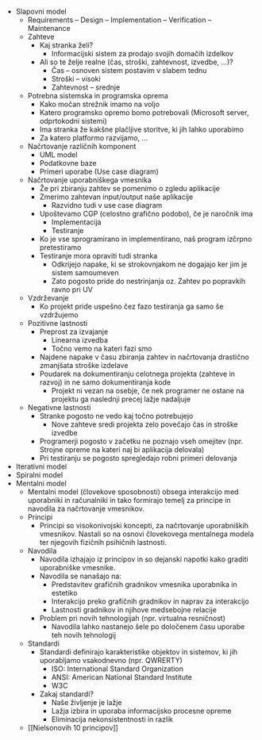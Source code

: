 - Slapovni model
	- Requirements – Design – Implementation – Verification – Maintenance
	- Zahteve
		- Kaj stranka želi?
			- Informacijski sistem za prodajo svojih domačih izdelkov
		- Ali so te želje realne (čas, stroški, zahtevnost, izvedbe, ...)?
			- Čas – osnoven sistem postavim v slabem tednu
			- Stroški – visoki
			- Zahtevnost – srednje
	- Potrebna sistemska in programska oprema
		- Kako močan strežnik imamo na voljo
		- Katero programsko opremo bomo potrebovali (Microsoft server, odprtokodni sistemi)
		- Ima stranka že kakšne plačljive storitve, ki jih lahko uporabimo
		- Za katero platformo razvijamo, ...
	- Načrtovanje različnih komponent
		- UML model
		- Podatkovne baze
		- Primeri uporabe (Use case diagram)
	- Načrtovanje uporabniškega vmesnika
		- Že pri zbiranju zahtev se pomenimo o zgledu aplikacije
		- Zmerimo zahtevan input/output naše aplikacije
			- Razvidno tudi v use case diagram
		- Upoštevamo CGP (celostno grafično podobo), če je naročnik ima
			- Implementacija
			- Testiranje
		- Ko je vse sprogramirano in implementirano, naš program izčrpno pretestiramo
		- Testiranje mora opraviti tudi stranka
			- Odkrijejo napake, ki se strokovnjakom ne dogajajo ker jim je sistem samoumeven
			- Zato pogosto pride do nestrinjanja oz. Zahtev po popravkih ravno pri UV
	- Vzdrževanje
		- Ko projekt pride uspešno čez fazo testiranja ga samo še vzdržujemo
	- Pozitivne lastnosti
		- Preprost za izvajanje
			- Linearna izvedba
			- Točno vemo na kateri fazi smo
		- Najdene napake v času zbiranja zahtev in načrtovanja drastično zmanjšata stroške izdelave
		- Poudarek na dokumentiranju celotnega projekta (zahteve in razvoj) in ne samo dokumentiranja kode
			- Projekt ni vezan na osebje, če nek programer ne ostane na projektu ga naslednji precej lažje nadaljuje
	- Negativne lastnosti
		- Stranke pogosto ne vedo kaj točno potrebujejo
			- Nove zahteve sredi projekta zelo povečajo čas in stroške izvedbe
		- Programerji pogosto v začetku ne poznajo vseh omejitev (npr. Strojne opreme na kateri naj bi aplikacija delovala)
		- Pri testiranju se pogosto spregledajo robni primeri delovanja
- Iterativni model
- Spiralni model
- Mentalni model
	- Mentalni model (človekove sposobnosti) obsega interakcijo med uporabniki in računalniki in tako formirajo temelj za principe in navodila za načrtovanje vmesnikov.
	- Principi
		- Principi so visokonivojski koncepti, za načrtovanje uporabniških vmesnikov. Nastali so na osnovi človekovega mentalnega modela ter njegovih fizičnih psihičnih lastnosti.
	- Navodila
		- Navodila izhajajo iz principov in so dejanski napotki kako graditi uporabniške vmesnike.
		- Navodila se nanašajo na:
			- Predstavitev grafičnih gradnikov vmesnika uporabnika in estetiko
			- Interakcijo preko grafičnih gradnikov in naprav za interakcijo
			- Lastnosti gradnikov in njihove medsebojne relacije
		- Problem pri novih tehnologijah (npr. virtualna resničnost)
			- Navodila lahko nastanejo šele po določenem času uporabe teh novih tehnologij
	- Standardi
		- Standardi definirajo karakteristike objektov in sistemov, ki jih uporabljamo vsakodnevno (npr. QWRERTY)
			- ISO: International Standard Organization
			- ANSI: American National Standard Institute
			- W3C
		- Zakaj standardi?
			- Naše življenje je lažje
			- Lažja izbira in uporaba informacijsko procesne opreme
			- Eliminacija nekonsistentnosti in razlik
	- [[Nielsonovih 10 principov]]